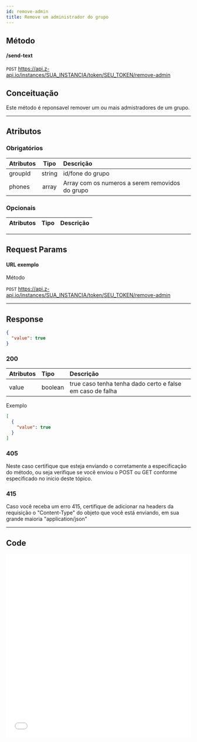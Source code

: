 ```yaml
---
id: remove-admin
title: Remove um administrador do grupo
---
```


## Método

#### /send-text

`POST` https://api.z-api.io/instances/SUA_INSTANCIA/token/SEU_TOKEN/remove-admin

## Conceituação

Este método é reponsavel remover um ou mais admistradores de um grupo.

---

## Atributos

### Obrigatórios

| Atributos |     Tipo      | Descrição                                       |
| :-------- | :-----------: | :---------------------------------------------- |
| groupId   |    string     | id/fone do grupo                                |
| phones    | array<string> | Array com os numeros a serem removidos do grupo |

### Opcionais

| Atributos | Tipo | Descrição |
| :-------- | :--: | :-------- |

---

## Request Params

#### URL exemplo

Método

`POST` https://api.z-api.io/instances/SUA_INSTANCIA/token/SEU_TOKEN/remove-admin

---

## Response

```json
{
  "value": true
}
```

### 200

| Atributos | Tipo | Descrição |
| :-- | :-- | :-- |
| value | boolean | true caso tenha tenha dado certo e false em caso de falha |

Exemplo

```json
[
  {
    "value": true
  }
]
```

### 405

Neste caso certifique que esteja enviando o corretamente a especificação do método, ou seja verifique se você enviou o POST ou GET conforme especificado no inicio deste tópico.

### 415

Caso você receba um erro 415, certifique de adicionar na headers da requisição o "Content-Type" do objeto que você está enviando, em sua grande maioria "application/json"

---

## Code

<iframe src="//api.apiembed.com/?source=https://raw.githubusercontent.com/Z-API/z-api-docs/main/json-examples/remove-admin.json&targets=all" frameborder="0" scrolling="no" width="100%" height="500px" seamless></iframe>
